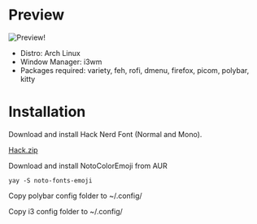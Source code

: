 # Preview
![Preview!](https://i.ibb.co/pRDHRp7/2023-01-11-06-18.png)

- Distro: Arch Linux
- Window Manager: i3wm
- Packages required: variety, feh, rofi, dmenu, firefox, picom, polybar, kitty

# Installation

Download and install Hack Nerd Font (Normal and Mono).

[Hack.zip](https://www.nerdfonts.com/font-downloads">Hack.zip)

<p>Download and install NotoColorEmoji from AUR</p>

`yay -S noto-fonts-emoji`

<p>Copy polybar config folder to ~/.config/</p>
<p>Copy i3 config folder to ~/.config/</p>
